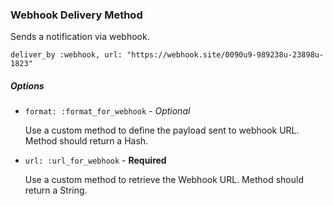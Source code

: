 ### Webhook Delivery Method

Sends a notification via webhook.

`deliver_by :webhook, url: "https://webhook.site/0090u9-989238u-23898u-1823"`

##### Options

* `format: :format_for_webhook` - *Optional*

  Use a custom method to define the payload sent to webhook URL. Method should return a Hash.

* `url: :url_for_webhook` - **Required**

  Use a custom method to retrieve the Webhook URL. Method should return a String.


